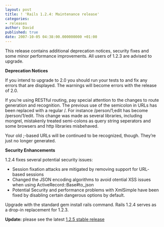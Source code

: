 ```yaml
---
layout: post
title: ! 'Rails 1.2.4: Maintenance release'
categories:
- releases
author: David
published: true
date: 2007-10-05 04:38:00.000000000 +01:00
---
```

<p>This release contains additional deprecation notices, security fixes and some minor performance improvements.  All users of 1.2.3 are advised to upgrade.</p>
<p><strong>Deprecation Notices</strong></p>
<p>If you intend to upgrade to 2.0 you should run your tests to and fix any errors that are displayed.  The warnings will become errors with the release of 2.0.</p>
<p>If you&#8217;re using RESTful routing, pay special attention to the changes to route generation and recognition.  The previous use of the semicolon in URLs has been replaced with a regular /.  For instance /person/1;edit has become /person/1/edit.  This change was made as several libraries, including mongrel, mistakenly treated semi-colons as query string seperators and some browsers and http libraries misbehaved.</p>
<p>Your old ;-based URLs will be continued to be recognized, though. They&#8217;re just no longer generated.</p>
<p><strong>Security Enhancements</strong></p>
<p>1.2.4 fixes several potential security issues:</p>
<ul>
	<li>Session fixation attacks are mitigated by removing support for <span class="caps">URL</span>-based sessions</li>
	<li>Changed the <span class="caps">JSON</span> encoding algorithms to avoid otential <span class="caps">XSS</span> issues when using ActiveRecord::Base#to_json</li>
	<li>Potential Security and performance problems with XmlSimple have been fixed by disabling certain dangerous options by default.</li>
</ul>
<p>Upgrade with the standard gem install rails command. Rails 1.2.4 serves as a drop-in replacement for 1.2.3.</p>
<p><strong>Update:</strong> please see the latest <a href="https://rubyonrails.org/2007/10/12/rails-1-2-5-maintenance-release">1.2.5 stable release</a></p>